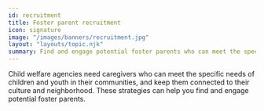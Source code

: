 ```yaml
---
id: recruitment
title: Foster parent recruitment
icon: signature
image: "/images/banners/recruitment.jpg"
layout: "layouts/topic.njk"
summary: Find and engage potential foster parents who can meet the specific needs of children and youth in your community.
---
```


Child welfare agencies need caregivers who can meet the specific needs of children and youth in their communities, and keep them connected to their culture and neighborhood. These strategies can help you find and engage potential foster parents.